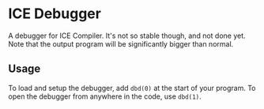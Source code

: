 # ICE Debugger
A debugger for ICE Compiler. It's not so stable though, and not done yet. Note that the output program will be significantly bigger than normal.

## Usage
To load and setup the debugger, add `dbd(0)` at the start of your program. To open the debugger from anywhere in the code, use `dbd(1)`.